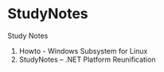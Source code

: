 # StudyNotes
Study Notes

1. Howto - Windows Subsystem for Linux
2. StudyNotes – .NET Platform Reunification
